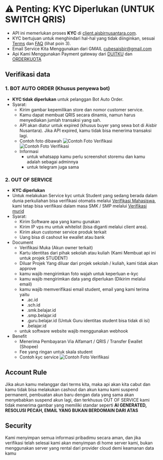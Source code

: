# ⚠️ Penting: KYC Diperlukan (UNTUK SWITCH QRIS)

 - API ini memerlukan proses **KYC** di [client.aisbirnusantara.com](https://client.aisbirnusantara.com).
 - KYC bertujuan untuk menghindari hal-hal yang tidak diinginkan, sesuai [Terms](/terms) dan [FAQ](https://www.aisbirnusantara.com/#faq) (lihat poin 3).
 - Email Service Kita Menggunakan dari GMAIL [cubesaisbir@gmail.com](mailto:cubesaisbir@gmail.com)
 - Api Kami Menggunakan Payment gateway dari [DUITKU](https://duitku.com) dan [ORDERKUOTA](https://orderkuota.com/)

## Verifikasi data

### 1. BOT AUTO ORDER (Khusus penyewa bot)
- **KYC tidak diperlukan** untuk pelanggan Bot Auto Order.
- Syarat:
    - Kirim gambar kepemilikan store dan nomor customer service.
    - Kamu dapat membuat QRIS secara dinamis, namun harus menyediakan jumlah transaksi yang sah.
    - API akan diatur untuk expired (khusus buyer yang sewa bot di Aisbir Nusantara). Jika API expired, kamu tidak bisa menerima transaksi lagi.
    - Contoh foto dibawah
    ![Contoh Foto Verifikasi](/telekyc.jpg)
    ![Contoh Foto Verifikasi](/wakyc.jpg)
    - Informasi
        - untuk whatsapp kamu perlu screenshot storemu dan kamu adalah sebagai adminnya
        - untuk telegram juga sama


### 2. OUT OF SERVICE
- **KYC diperlukan**
- Untuk melakukan Service kyc untuk Student yang sedang berada dalam dunia perkuliahan bisa verifikasi otomatis melalui [Verifikasi Mahasiswa](https://client.aisbirnusantara.com/dashboard/verifikasimahasiswa), kami tetap bisa verifikasi dalam masa SMK / SMP melalui [Verifikasi murid](https://client.aisbirnusantara.com/dashboard/verifikasimurid)
- Syarat:
    - Kirim Software apa yang kamu gunakan
    - Kirim IP vps mu untuk whitelist (bisa diganti melalui client area).
    - Kirim akun customer service produk terkait
    - Uang bisa di cashout ke ewallet atau bank
- Document
    - Verifikasi Muka (Akun owner terkait)
    - Kartu identitas dari pihak sekolah atau kuliah (Kami Membuat api ini untuk projek STUDENT)
    - Diluar Projek Yang diluar dari projek sekolah / kuliah, kami tidak akan approve
    - kamu wajib mengirimkan foto wajah untuk keperluan e-kyc
    - kamu wajib mengirimkan data yang diperlukan (Dikirim melalui email)
    - kamu wajib memverifikasi email student, email yang kami terima yaitu
        - .ac.id
        - .sch.id
        - .smk.belajar.id
        - .smp.belajar.id
        - .guru.belajar.id (Untuk Guru identitas student bisa tidak di isi)
        - .belajar.id
    - untuk software website wajib menggunakan webhook
- Benefit
    - Menerima Pembayaran Via Alfamart / QRIS / Transfer Ewallet (Shopee)
    - Fee yang ringan untuk skala student
    - Contoh kyc service
     ![Contoh Foto Verifikasi](/servicekyc.jpg)

## Account Rule
Jika akun kamu melanggar dari terms kita, maka api akan kita cabut dan kamu tidak bisa melakukan cashout dan akun kamu kami suspend permanent,
pembuatan akun baru dengan data yang sama akan menyebabkan suspend akun lagi, dan terkhusus OUT OF SERVICE kami tidak menerima gambar yang memiliki standar seperti <b>AI GENERATED, RESOLUSI PECAH, EMAIL YANG BUKAN BERDOMAIN DARI ATAS</b>

## Security
Kami menyimpan semua informasi pribadimu secara aman, dan jika verifikasi telah selesai kami akan menyimpan di home server kami, bukan menggunakan server yang rental dari provider cloud demi keamanan data kamu